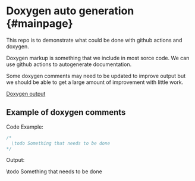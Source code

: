 # Doxygen auto generation {#mainpage}

This repo is to demonstrate what could be done with github actions and doxygen.

Doxygen markup is something that we include in most sorce code.
We can use github actions to autogenerate documentation.

Some doxygen comments may need to be updated to improve output but we should be able to get a large amount 
of improvement with little work.

[Doxygen output](https://yury-johnson-paxton.github.io/test-module/)

## Example of doxygen comments

Code Example:
```C
/*
  \todo Something that needs to be done
*/
```
Output:

\todo Something that needs to be done

